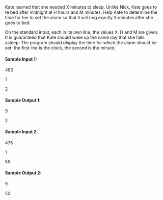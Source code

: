 Kate learned that she needed X minutes to sleep. Unlike Nick, Kate goes to te bed after midnight at H hours and M minutes. Help Kate to determine the time for her to set the alarm so that it will ring exactly X minutes after she goes to bed.

On the standard input, each in its own line, the values X, H and M are given. It is guaranteed that Kate should wake up the same day that she falls asleep. The program should display the time for which the alarm should be set: the first line is the clock, the second is the minute.


#### Sample Input 1:

480

1

2

#### Sample Output 1:

9

2

#### Sample Input 2:

475

1

55

#### Sample Output 2:

9

50
